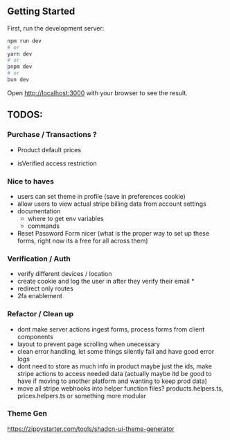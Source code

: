 ## Getting Started

First, run the development server:

```bash
npm run dev
# or
yarn dev
# or
pnpm dev
# or
bun dev
```

Open [http://localhost:3000](http://localhost:3000) with your browser to see the result.

## TODOS:

### Purchase / Transactions ?

- Product default prices

- isVerified access restriction

### Nice to haves

- users can set theme in profile (save in preferences cookie)
- allow users to view actual stripe billing data from account settings
- documentation
  - where to get env variables
  - commands
- Reset Password Form nicer (what is the proper way to set up these forms, right now its a free for all across them)

### Verification / Auth

- verify different devices / location
- create cookie and log the user in after they verify their email \*
- redirect only routes
- 2fa enablement

### Refactor / Clean up

- dont make server actions ingest forms, process forms from client components
- layout to prevent page scrolling when unecessary
- clean error handling, let some things silently fail and have good error logs
- dont need to store as much info in product maybe just the ids, make stripe actions to access needed data (actually maybe itd be good to have if moving to another platform and wanting to keep prod data)
- move all stripe webhooks into helper function files? products.helpers.ts, prices.helpers.ts or something more modular

### Theme Gen

https://zippystarter.com/tools/shadcn-ui-theme-generator
